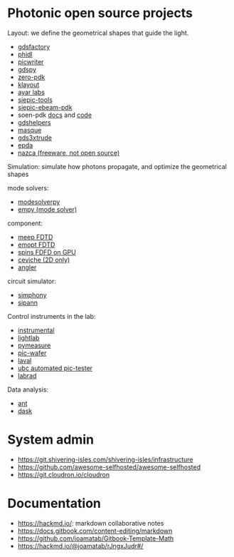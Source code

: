 # Photonic open source projects

Layout: we define the geometrical shapes that guide the light.

- [gdsfactory](https://github.com/PsiQ/gdsfactory)
- [phidl](https://github.com/amccaugh/phidl)
- [picwriter](https://github.com/DerekK88/PICwriter)
- [gdspy](https://github.com/heitzmann/gdspy)
- [zero-pdk](https://github.com/lightwave-lab/zeropdk)
- [klayout](https://github.com/KLayout/klayout)
- [ayar labs](https://github.com/AyarLabs/ACG)
- [siepic-tools](https://github.com/lukasc-ubc/SiEPIC-Tools)
- [siepic-ebeam-pdk](https://github.com/lukasc-ubc/SiEPIC_EBeam_PDK)
- soen-pdk [docs](https://pages.nist.gov/SOEN-PDK/) and [code](https://github.com/usnistgov/SOEN-PDK)
- [gdshelpers](https://github.com/HelgeGehring/gdshelpers)
- [masque](https://mpxd.net/code/jan/masque)
- [gds3xtrude](https://codeberg.org/tok)
- [epda](https://openepda.org/openepda_data_format.html)
- [nazca (freeware, not open source)](https://nazca-design.org/download/)

Simulation: simulate how photons propagate, and optimize the geometrical shapes

  mode solvers:
  - [modesolverpy](https://github.com/joamatab/modesolverpy)
  - [empy (mode solver)](https://github.com/lbolla/EMpy)

  component:
  - [meep FDTD](https://github.com/NanoComp/meep)
  - [emopt FDTD](https://github.com/anstmichaels/emopt)
  - [spins FDFD on GPU](https://github.com/stanfordnqp/spins-b)
  - [ceviche (2D only)](https://github.com/twhughes/ceviche)
  - [angler](https://github.com/fancompute/angler/)
  
  circuit simulator:
  - [simphony](https://github.com/BYUCamachoLab/simphony)
  - [sipann](https://github.com/contagon/SiPANN)


Control instruments in the lab:

- [instrumental](https://github.com/mabuchilab/Instrumental)
- [lightlab](https://github.com/lightwave-lab/lightlab)
- [pymeasure](https://github.com/ralph-group/pymeasure)
- [pic-wafer](https://github.com/DerekK88/PIC_WaferProbeSystem)
- [laval](https://github.com/Simon-Belanger/ULPythonLab)
- [ubc automated pic-tester](https://github.com/lukasc-ubc/pyOptomip)
- [labrad](https://github.com/labrad/pylabrad)

Data analysis:

- [ant](https://github.com/jaspreetj/manufacturing-variability-analysis-tool/tree/master/ANT_data_march_2019)
- [dask](https://docs.dask.org/en/latest/)

# System admin

- https://git.shivering-isles.com/shivering-isles/infrastructure
- https://github.com/awesome-selfhosted/awesome-selfhosted
- https://git.cloudron.io/cloudron

# Documentation

- https://hackmd.io/: markdown collaborative notes
- https://docs.gitbook.com/content-editing/markdown
- https://github.com/joamatab/Gitbook-Template-Math
- https://hackmd.io/@joamatab/rJngxJudr#/
